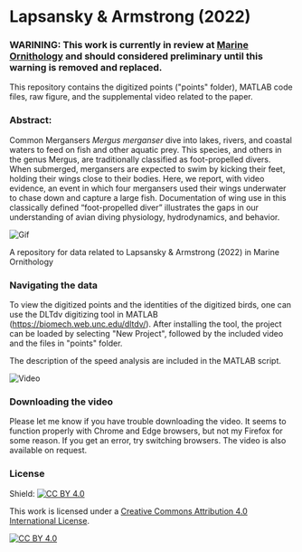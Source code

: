 # Lapsansky & Armstrong (2022)



### WARINING: This work is currently in review at [Marine Ornithology](https://www.marineornithology.org/) and should considered preliminary until this warning is removed and replaced.




This repository contains the digitized points ("points" folder), MATLAB code files, raw figure, and the supplemental video related to the paper. 




### Abstract:


Common Mergansers *Mergus merganser* dive into lakes, rivers, and coastal waters to feed on fish and other aquatic prey. This species, and others in the genus Mergus, are traditionally classified as foot-propelled divers. When submerged, mergansers are expected to swim by kicking their feet, holding their wings close to their bodies. Here, we report, with video evidence, an event in which four mergansers used their wings underwater to chase down and capture a large fish. Documentation of wing use in this classically defined “foot-propelled diver” illustrates the gaps in our understanding of avian diving physiology, hydrodynamics, and behavior. 



![Gif](https://github.com/alapsansky/Lapsansky_Armstrong_2022/blob/main/LapsanskyArmstrong_2022.gif)



A repository for data related to Lapsansky & Armstrong (2022) in Marine Ornithology




### Navigating the data




To view the digitized points and the identities of the digitized birds, one can use the DLTdv digitizing tool in MATLAB  (https://biomech.web.unc.edu/dltdv/). After installing the tool, the project can be loaded by selecting "New Project", followed by the included video and the files in "points" folder.


The description of the speed analysis are included in the MATLAB script.



![Video](https://github.com/alapsansky/Lapsansky_Armstrong_2022/blob/main/LapsanskyArmstrong2022_Figure1.png)



### Downloading the video


Please let me know if you have trouble downloading the video. It seems to function properly with Chrome and Edge browsers, but not my Firefox for some reason. If you get an error, try switching browsers. The video is also available on request.




### License



Shield: [![CC BY 4.0][cc-by-shield]][cc-by]

This work is licensed under a [Creative Commons Attribution 4.0 International
License][cc-by].

[![CC BY 4.0][cc-by-image]][cc-by]

[cc-by]: http://creativecommons.org/licenses/by/4.0/
[cc-by-image]: https://i.creativecommons.org/l/by/4.0/88x31.png
[cc-by-shield]: https://img.shields.io/badge/License-CC%20BY%204.0-lightgrey.svg
